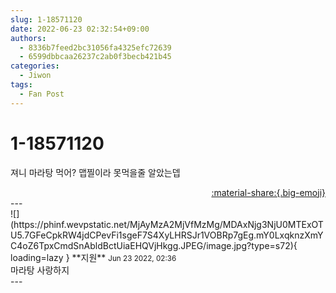 ```yaml
---
slug: 1-18571120
date: 2022-06-23 02:32:54+09:00
authors:
  - 8336b7feed2bc31056fa4325efc72639
  - 6599dbbcaa26237c2ab0f3becb421b45
categories:
  - Jiwon
tags:
  - Fan Post
---
```


# 1-18571120

<div class="post-container" markdown="1">
<div class="content-container md-sidebar__scrollwrap" markdown="1">

져니 마라탕 먹어? 맵찔이라 못먹을줄 알았는뎁

</div>
</div>

<div style="text-align: right;" markdown="1">
<a href="https://weverse.io/fromis9/fanpost/1-18571120" style="text-align: right;">:material-share:{.big-emoji}</a>
</div>
---

<div class="comments-container md-sidebar__scrollwrap" markdown="1">
<div class="comment" markdown="1">
<div class='id-container' markdown="1">
![](https://phinf.wevpstatic.net/MjAyMzA2MjVfMzMg/MDAxNjg3NjU0MTExOTU5.7GFeCpkRW4jdCPevFi1sgeF7S4XyLHRSJr1VOBRp7gEg.mY0LxqknzXmYC4oZ6TpxCmdSnAbldBctUiaEHQVjHkgg.JPEG/image.jpg?type=s72){ loading=lazy }
**<span class="artist">지원</span>** <small>Jun 23 2022, 02:36</small><br>
</div>
<div class='comment-body' markdown="1">
마라탕 사랑하지
</div>
</div>
</div>
---
